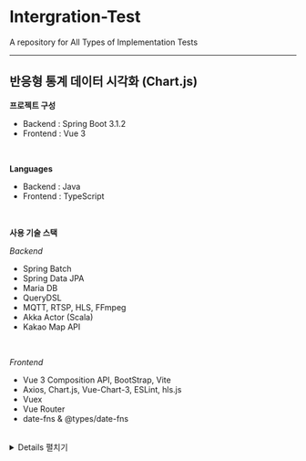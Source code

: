 # Intergration-Test
A repository for All Types of Implementation Tests

---

## 반응형 통계 데이터 시각화 (Chart.js)

**프로젝트 구성**
- Backend : Spring Boot 3.1.2
- Frontend : Vue 3

<br>

**Languages**
- Backend : Java
- Frontend : TypeScript

<br>

**사용 기술 스택**

_Backend_
- Spring Batch
- Spring Data JPA
- Maria DB
- QueryDSL
- MQTT, RTSP, HLS, FFmpeg
- Akka Actor (Scala)
- Kakao Map API

<br>

_Frontend_
- Vue 3 Composition API, BootStrap, Vite
- Axios, Chart.js, Vue-Chart-3, ESLint, hls.js
- Vuex
- Vue Router
- date-fns & @types/date-fns

<br>

<details>
<summary>Details 펼치기</summary>

**Backend**
- 


</details>